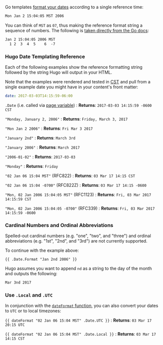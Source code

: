 Go templates [format your dates][time] according to a single reference time:

```txt
Mon Jan 2 15:04:05 MST 2006
```

You can think of `MST` as `07`, thus making the reference format string a sequence of numbers. The following is [taken directly from the Go docs][gdex]:

```txt
Jan 2 15:04:05 2006 MST
  1 2  3  4  5    6  -7
```

### Hugo Date Templating Reference

Each of the following examples show the reference formatting string followed by the string Hugo will output in your HTML.

Note that the examples were rendered and tested in [CST] and pull from a single example date you might have in your content's front matter:

```yml
date: 2017-03-03T14:15:59-06:00
```

`.Date` (i.e. called via [page variable][pagevars])
: **Returns**: `2017-03-03 14:15:59 -0600 CST`

`"Monday, January 2, 2006"`
: **Returns**: `Friday, March 3, 2017`

`"Mon Jan 2 2006"`
: **Returns**: `Fri Mar 3 2017`

`"January 2nd"`
: **Returns**: `March 3rd`

`"January 2006"`
: **Returns**: `March 2017`

`"2006-01-02"`
: **Returns**: `2017-03-03`

`"Monday"`
: **Returns**: `Friday`

`"02 Jan 06 15:04 MST"` (RFC822)
: **Returns**: `03 Mar 17 14:15 CST`

`"02 Jan 06 15:04 -0700"` (RFC822Z)
: **Returns**: `03 Mar 17 14:15 -0600`

`"Mon, 02 Jan 2006 15:04:05 MST"` (RFC1123)
: **Returns**: `Fri, 03 Mar 2017 14:15:59 CST`

`"Mon, 02 Jan 2006 15:04:05 -0700"` (RFC339)
: **Returns**: `Fri, 03 Mar 2017 14:15:59 -0600`

### Cardinal Numbers and Ordinal Abbreviations

Spelled-out cardinal numbers (e.g. "one", "two", and "three") and ordinal abbreviations (e.g. "1st", "2nd", and "3rd") are not currently supported.

To continue with the example above:

```go-html-template
{{ .Date.Format "Jan 2nd 2006" }}
```

Hugo assumes you want to append `nd` as a string to the day of the month and outputs the following:

```txt
Mar 3nd 2017
```

### Use `.Local` and `.UTC`

In conjunction with the [`dateFormat` function][dateFormat], you can also convert your dates to `UTC` or to local timezones:

`{{ dateFormat "02 Jan 06 15:04 MST" .Date.UTC }}`
: **Returns**: `03 Mar 17 20:15 UTC`

`{{ dateFormat "02 Jan 06 15:04 MST" .Date.Local }}`
: **Returns**: `03 Mar 17 14:15 CST`

[CST]: https://en.wikipedia.org/wiki/Central_Time_Zone
[dateFormat]: /functions/dateformat/
[gdex]: https://golang.org/pkg/time/#example_Time_Format
[pagevars]: /variables/page/
[time]: https://golang.org/pkg/time/
